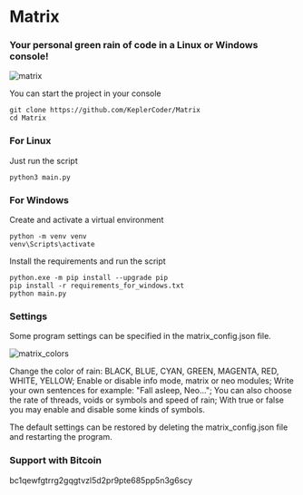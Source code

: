 # Matrix
### Your personal green rain of code in a Linux or Windows console!

![matrix](https://github.com/user-attachments/assets/f1c24856-bace-4267-b92b-5668167f9e47)

You can start the project in your console
``` code
git clone https://github.com/KeplerCoder/Matrix
cd Matrix
```
### For Linux
Just run the script
``` code
python3 main.py
```
### For Windows
Create and activate a virtual environment
``` code
python -m venv venv
venv\Scripts\activate
```
Install the requirements and run the script
``` code
python.exe -m pip install --upgrade pip
pip install -r requirements_for_windows.txt
python main.py
```
### Settings
Some program settings can be specified in the matrix_config.json file.

![matrix_colors](https://github.com/user-attachments/assets/6da55b9c-defb-41be-891d-7165047a3b04)

Change the color of rain: BLACK, BLUE, CYAN, GREEN, MAGENTA, RED, WHITE, YELLOW; 
Enable or disable info mode, matrix or neo modules; 
Write your own sentences for example: "Fall asleep, Neo...";
You can also choose the rate of threads, voids or symbols and speed of rain;
With true or false you may enable and disable some kinds of symbols.

The default settings can be restored by deleting the matrix_config.json file and restarting the program.
### Support with Bitcoin
bc1qewfgtrrg2gqgtvzl5d2pr9pte685pp5n3g6scy
